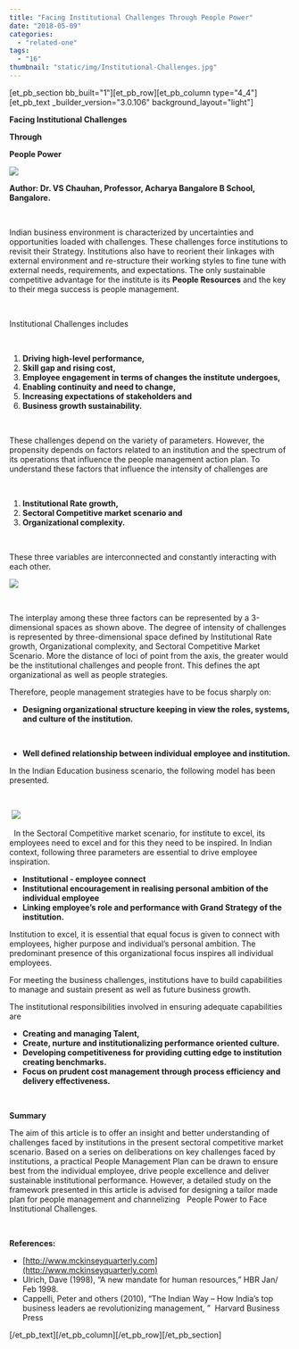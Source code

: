 ```yaml
---
title: "Facing Institutional Challenges Through People Power"
date: "2018-05-09"
categories: 
  - "related-one"
tags: 
  - "16"
thumbnail: "static/img/Institutional-Challenges.jpg"
---
```


\[et\_pb\_section bb\_built="1"\]\[et\_pb\_row\]\[et\_pb\_column type="4\_4"\]\[et\_pb\_text \_builder\_version="3.0.106" background\_layout="light"\]

**Facing Institutional Challenges**

**Through**

**People Power**

![](images/Institutional-Challenges-300x140.jpg)

**Author: Dr. VS Chauhan, Professor, Acharya Bangalore B School, Bangalore.**

 

Indian business environment is characterized by uncertainties and opportunities loaded with challenges. These challenges force institutions to revisit their Strategy. Institutions also have to reorient their linkages with external environment and re-structure their working styles to fine tune with external needs, requirements, and expectations. The only sustainable competitive advantage for the institute is its **People Resources** and the key to their mega success is people management.

 

Institutional Challenges includes

 

1. **Driving high-level performance,**
2. **Skill gap and rising cost,**
3. **Employee engagement in terms of changes the institute undergoes,**
4. **Enabling continuity and need to change,**
5. **Increasing expectations of stakeholders and**
6. **Business growth sustainability.**

 

These challenges depend on the variety of parameters. However, the propensity depends on factors related to an institution and the spectrum of its operations that influence the people management action plan. To understand these factors that influence the intensity of challenges are

 

1. **Institutional Rate growth,**
2. **Sectoral Competitive market scenario and**
3. **Organizational complexity.**

 

These three variables are interconnected and constantly interacting with each other.

![](images/Institutional-Challenges-XY-300x140.jpg)

                 

The interplay among these three factors can be represented by a 3-dimensional spaces as shown above. The degree of intensity of challenges is represented by three-dimensional space defined by Institutional Rate growth, Organizational complexity, and Sectoral Competitive Market Scenario. More the distance of loci of point from the axis, the greater would be the institutional challenges and people front. This defines the apt organizational as well as people strategies.

Therefore, people management strategies have to be focus sharply on:

- **Designing organizational structure keeping in view the roles, systems, and culture of the institution.**

 

- **Well defined relationship between individual employee and institution.**

In the Indian Education business scenario, the following model has been presented.

 

 **![](images/Institutional-Challenges-Ring-300x140.jpg)**

  In the Sectoral Competitive market scenario, for institute to excel, its employees need to excel and for this they need to be inspired. In Indian context, following three parameters are essential to drive employee inspiration.

- **Institutional - employee connect**
- **Institutional encouragement in realising personal ambition of the individual employee**
- **Linking employee’s role and performance with Grand Strategy of the institution.**

Institution to excel, it is essential that equal focus is given to connect with employees, higher purpose and individual’s personal ambition. The predominant presence of this organizational focus inspires all individual employees.

For meeting the business challenges, institutions have to build capabilities to manage and sustain present as well as future business growth.

The institutional responsibilities involved in ensuring adequate capabilities are

- **Creating and managing Talent,**
- **Create, nurture and institutionalizing performance oriented culture.**
- **Developing competitiveness for providing cutting edge to institution creating benchmarks.**
- **Focus on prudent cost management through process efficiency and delivery effectiveness.**

 

**Summary**

The aim of this article is to offer an insight and better understanding of challenges faced by institutions in the present sectoral competitive market scenario. Based on a series on deliberations on key challenges faced by institutions, a practical People Management Plan can be drawn to ensure best from the individual employee, drive people excellence and deliver sustainable institutional performance. However, a detailed study on the framework presented in this article is advised for designing a tailor made plan for people management and channelizing   People Power to Face Institutional Challenges.

 

**References:**

- [http://www.mckinseyquarterly.com](http://www.mckinseyquarterly.com)
- Ulrich, Dave (1998), “A new mandate for human resources,” HBR Jan/ Feb 1998.
- Cappelli, Peter and others (2010), “The Indian Way – How India’s top business leaders ae revolutionizing management, ”  Harvard Business Press

\[/et\_pb\_text\]\[/et\_pb\_column\]\[/et\_pb\_row\]\[/et\_pb\_section\]
